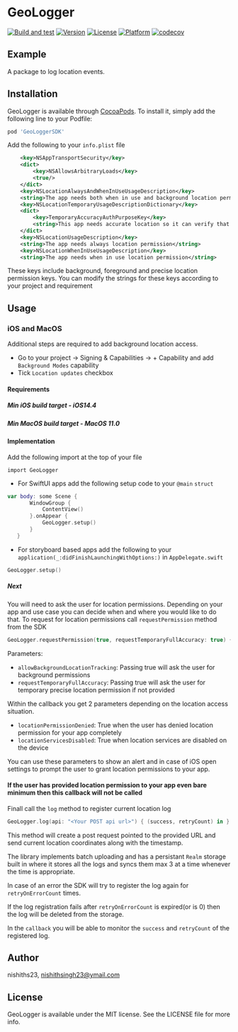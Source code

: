 # GeoLogger

[![Build and test](https://github.com/nishiths23/GeoLogger/actions/workflows/Build%20and%20test.yml/badge.svg)](https://github.com/nishiths23/GeoLogger/actions/workflows/Build%20and%20test.yml)
[![Version](https://img.shields.io/cocoapods/v/GeoLoggerSDK.svg?style=flat)](https://cocoapods.org/pods/GeoLoggerSDK)
[![License](https://img.shields.io/cocoapods/l/GeoLoggerSDK.svg?style=flat)](https://cocoapods.org/pods/GeoLoggerSDK)
[![Platform](https://img.shields.io/cocoapods/p/GeoLoggerSDK.svg?style=flat)](https://cocoapods.org/pods/GeoLoggerSDK) 
[![codecov](https://codecov.io/gh/nishiths23/GeoLogger/branch/main/graph/badge.svg?token=iBd7Q8C9W7)](https://codecov.io/gh/nishiths23/GeoLogger)


## Example


A package to log location events.

## Installation

GeoLogger is available through [CocoaPods](https://cocoapods.org). To install
it, simply add the following line to your Podfile:

```ruby
pod 'GeoLoggerSDK'
```

Add the following to your `info.plist` file

```xml
    <key>NSAppTransportSecurity</key>
    <dict>
        <key>NSAllowsArbitraryLoads</key>
        <true/>
    </dict>
    <key>NSLocationAlwaysAndWhenInUseUsageDescription</key>
    <string>The app needs both when in use and background location permission</string>
    <key>NSLocationTemporaryUsageDescriptionDictionary</key>
    <dict>
        <key>TemporaryAccuracyAuthPurposeKey</key>
        <string>This app needs accurate location so it can verify that you&apos;re in a supported region.</string>
    </dict>
    <key>NSLocationUsageDescription</key>
    <string>The app needs always location permission</string>
    <key>NSLocationWhenInUseUsageDescription</key>
    <string>The app needs when in use location permission</string>
```
These keys include background, foreground and precise location permission keys.
You can modify the strings for these keys according to your project and requirement

## Usage

### iOS and MacOS

Additional steps are required to add background location access.

- Go to your project -> Signing & Capabilities -> + Capability and add `Background Modes` capability
- Tick `Location updates` checkbox

#### Requirements

##### Min iOS build target - iOS14.4
##### Min MacOS build target - MacOS 11.0
#### Implementation

 Add the following import at the top of your file
 
 `import GeoLogger`

 - For SwiftUI apps add the following setup code to your `@main` `struct`

 ```swift
 var body: some Scene {
        WindowGroup {
            ContentView()
        }.onAppear {
            GeoLogger.setup()
        }
    }
 ```

 - For storyboard based apps add the following to your `application(_:didFinishLaunchingWithOptions:)` in `AppDelegate.swift`

```swift
GeoLogger.setup()
```

##### Next

You will need to ask the user for location permissions. Depending on your app and use case you can decide when and where you would like to do that. To request for location permissions call `requestPermission` method from the SDK

```swift
GeoLogger.requestPermission(true, requestTemporaryFullAccuracy: true) { (locationPermissionDenied, locationServicesDisabled) in }
```
Parameters:
- `allowBackgroundLocationTracking`: Passing true will ask the user for background permissions
- `requestTemporaryFullAccuracy`: Passing true will ask the user for temporary precise location permission if not provided

Within the callback you get 2 parameters depending on the location access situation.

- `locationPermissionDenied`: True when the user has denied location permission for your app completely
- `locationServicesDisabled`: True when location services are disabled on the device

You can use these parameters to show an alert and in case of iOS open settings to prompt the user to grant location permissions to your app.

#### If the user has provided location permission to your app even bare minimum then this callback will not be called

Finall call the `log` method to register current location log

```swift
GeoLogger.log(api: "<Your POST api url>") { (success, retryCount) in }
```

This method will create a post request pointed to the provided URL and send current location coordinates along with the timestamp.

The library implements batch uploading and has a persistant `Realm` storage built in where it stores all the logs and syncs them max 3 at a time whenever the time is appropriate.

In case of an error the SDK will try to register the log again for `retryOnErrorCount` times.

If the log registration fails after `retryOnErrorCount` is expired(or is 0) then the log will be deleted from the storage.

In the `callback` you will be able to monitor the `success` and `retryCount` of the registered log.


## Author

nishiths23, nishithsingh23@ymail.com

## License

GeoLogger is available under the MIT license. See the LICENSE file for more info.
